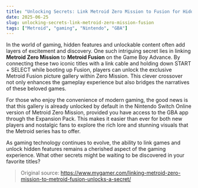 ```yaml
---
title: "Unlocking Secrets: Link Metroid Zero Mission to Fusion for Hidden Content"
date: 2025-06-25
slug: unlocking-secrets-link-metroid-zero-mission-fusion
tags: ["Metroid", "gaming", "Nintendo", "GBA"]
---
```


In the world of gaming, hidden features and unlockable content often add layers of excitement and discovery. One such intriguing secret lies in linking **Metroid Zero Mission** to **Metroid Fusion** on the Game Boy Advance. By connecting these two iconic titles with a link cable and holding down START + SELECT while booting up Fusion, players can unlock the exclusive Metroid Fusion picture gallery within Zero Mission. This clever crossover not only enhances the gameplay experience but also bridges the narratives of these beloved games.

For those who enjoy the convenience of modern gaming, the good news is that this gallery is already unlocked by default in the Nintendo Switch Online version of Metroid Zero Mission, provided you have access to the GBA app through the Expansion Pack. This makes it easier than ever for both new players and nostalgic fans to explore the rich lore and stunning visuals that the Metroid series has to offer.

As gaming technology continues to evolve, the ability to link games and unlock hidden features remains a cherished aspect of the gaming experience. What other secrets might be waiting to be discovered in your favorite titles? 

> Original source: https://www.mygamer.com/linking-metroid-zero-mission-to-metroid-fusion-unlocks-a-secret/